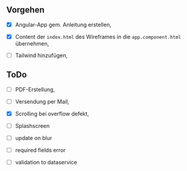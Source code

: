 ## Vorgehen
- [x] Angular-App gem. Anleitung erstellen,
- [x] Content der `index.html` des Wireframes in die `app.component.html` übernehmen,
- [ ] Tailwind hinzufügen,


## ToDo
- [ ] PDF-Erstellung,
- [ ] Versendung per Mail,

- [x] Scrolling bei overflow defekt,
- [ ] Splashscreen
- [ ] update on blur
- [ ] required fields error
- [ ] validation to dataservice
